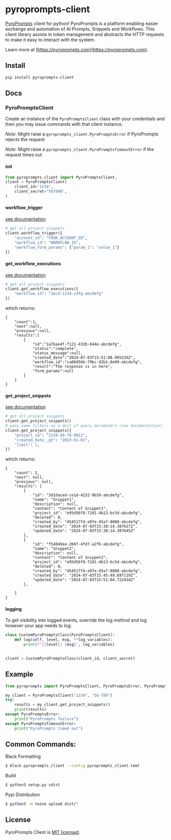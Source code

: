# pyroprompts-client

[PyroPrompts](https://pyroprompts.com) client for python! PyroPrompts is a platform enabling easier exchange and automation of AI Prompts, Snippets and Workflows. This client library assists in token management and abstracts the HTTP requests to make it easy to interact with the system.

Learn more at [https://pyroprompts.com](https://pyroprompts.com).

## Install

```bash
pip install pyroprompts-client
```

## Docs

### PyroPromptsClient

Create an instance of the `PyroPromptsClient` class with your credentials and then you may issue commands with that client instance.

_Note_: Might raise a `pyroprompts_client.PyroPromptsError` if PyroPrompts rejects the request

_Note_: Might raise a `pyroprompts_client.PyroPromptsTimeoutError` if the request times out

#### init
```python
from pyroprompts_client import PyroPromptsClient,
client = PyroPromptsClient(
    client_id="1234",
    client_secret="567890",
)
```

#### workflow_trigger
[see documentation](https://pyroprompts.com/documentation#oauth2-api-token-integration)

```python
# get all project snippets
client.workflow_trigger({
    "account_id": "YOUR_ACCOUNT_ID",
    "workflow_id": "WORKFLOW_ID",
    "workflow_form_params": {"param_1": "value_1"}
})
```

#### get_workflow_executions
[see documentation](https://pyroprompts.com/documentation#oauth2-api-token-integration)

```python
# get all project snippets
client.get_workflow_executions({
    "workflow_id": "abcd-1234-cdfg-abcdefg"
})
```

which returns:
```
{
    "count":1,
    "next":null,
    "previous":null,
    "results":[
        {
            "id":"1a7bae4f-f121-432b-b44e-abcdefg",
            "status":"complete",
            "status_message":null,
            "created_date":"2024-07-03T15:51:08.905236Z",
            "workflow_id":"ca00d56b-79bc-42b1-8e99-abcdefg",
            "result":"The response is in here",
            "form_params":null
        }
    ]
}
```

#### get_project_snippets
[see documentation](https://pyroprompts.com/documentation#oauth2-api-token-integration)

```python
# get all project snippets
client.get_project_snippets()
# pass some filters as a dict of query parameters (see documentation)
client.get_project_snippets({
    "project_id": "1234-56-78-9012",
    "created_date__gt": "2023-01-01",
    "limit": 1,
})
```

which returns:
```
{
    "count": 2,
    "next": null,
    "previous": null,
    "results": [
        {
            "id": "3d1daced-ce1d-4232-9b39-abcdefg",
            "name": "Snippet1",
            "description": null,
            "content": "Content of Snippet1",
            "project_id": "e95d56f8-72d1-4b13-bc5d-abcdefg",
            "deleted": 0,
            "created_by": "454517f4-a97e-45a7-8088-abcdefg",
            "created_date": "2024-07-03T15:38:14.387627Z",
            "updated_date": "2024-07-03T15:38:14.387645Z"
        },
        {
            "id": "f54049ee-266f-4fd7-a2f6-abcdefg",
            "name": "Snippet2",
            "description": null,
            "content": "Content of Snippet2",
            "project_id": "e95d56f8-72d1-4b13-bc5d-abcdefg",
            "deleted": 0,
            "created_by": "454517f4-a97e-45a7-8088-abcdefg",
            "created_date": "2024-07-03T15:45:49.697119Z",
            "updated_date": "2024-07-03T15:51:04.722434Z"
        },
        
    ]
}
```

#### logging
To get visibility into logged events, override the log method and log however your app needs to log:
```python
class CustomPyroPromptsClass(PyroPromptsClient):
    def log(self, level, msg, **log_variables):
        print(f"[{level}] {msg}", log_variables)
        

client = CustomPyroPromptsClass(client_id, client_secret)
```

## Example
```python
from pyroprompts import PyroPromptsClient, PyroPromptsError, PyroPromptsTimeoutError

my_client = PyroPromptsClient("1234", "56-789")
try:
    results = my_client.get_project_snippets()
    print(results)
except PyroPromptsError:
    print("PyroPrompts failure")
except PyroPromptsTimeoutError:
    print("PyroPrompts timed out")
```

## Common Commands:

Black Formatting
```bash
$ black pyroprompts_client --config pyroprompts_client.toml
```

Build
```bash
$ python3 setup.py sdist
```

Pypi Distribution
```bash
$ python3 -m twine upload dist/*
```

## License

PyroPrompts Client is [MIT licensed](./LICENSE).
